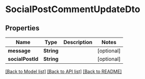 # SocialPostCommentUpdateDto

## Properties
Name | Type | Description | Notes
------------ | ------------- | ------------- | -------------
**message** | **String** |  | [optional] 
**socialPostId** | **String** |  | [optional] 

[[Back to Model list]](../README.md#documentation-for-models) [[Back to API list]](../README.md#documentation-for-api-endpoints) [[Back to README]](../README.md)



